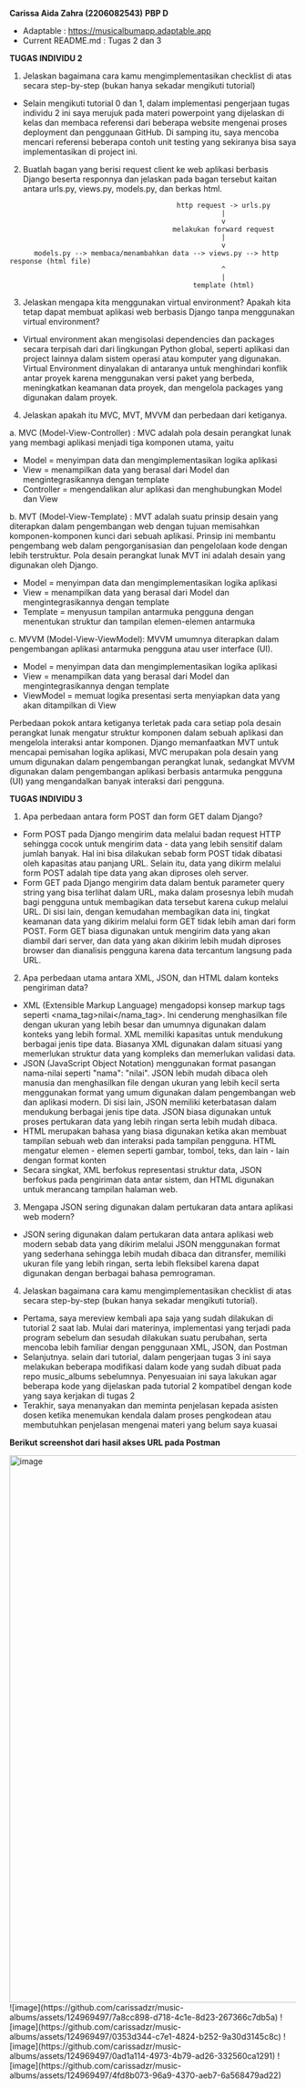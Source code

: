 **Carissa Aida Zahra (2206082543)**
**PBP D**

- Adaptable : https://musicalbumapp.adaptable.app
- Current README.md : Tugas 2 dan 3



**TUGAS INDIVIDU 2**

1. Jelaskan bagaimana cara kamu mengimplementasikan checklist di atas secara step-by-step (bukan hanya sekadar mengikuti tutorial)
- Selain mengikuti tutorial 0 dan 1, dalam implementasi pengerjaan tugas individu 2 ini saya merujuk pada materi powerpoint yang dijelaskan di kelas dan membaca referensi dari beberapa website mengenai proses deployment dan penggunaan GitHub. Di samping itu, saya mencoba mencari referensi beberapa contoh unit testing yang sekiranya bisa saya implementasikan di project ini.

2. Buatlah bagan yang berisi request client ke web aplikasi berbasis Django beserta responnya dan jelaskan pada bagan tersebut kaitan antara urls.py, views.py, models.py, dan berkas html.

```````
                                         http request -> urls.py
                                                    |
                                                    v
                                        melakukan forward request
                                                    |                            
                                                    v                          
      models.py --> membaca/menambahkan data --> views.py --> http response (html file)
                                                    ^
                                                    |
                                             template (html)
```````

3. Jelaskan mengapa kita menggunakan virtual environment? Apakah kita tetap dapat membuat aplikasi web berbasis Django tanpa menggunakan virtual environment?
- Virtual environment akan mengisolasi dependencies dan packages secara terpisah dari dari lingkungan Python global, seperti aplikasi dan project lainnya dalam sistem operasi atau komputer yang digunakan. Virtual Environment dinyalakan di antaranya untuk menghindari konflik antar proyek karena menggunakan versi paket yang berbeda, meningkatkan keamanan data proyek, dan mengelola packages yang digunakan dalam proyek.

4. Jelaskan apakah itu MVC, MVT, MVVM dan perbedaan dari ketiganya.

a. MVC (Model-View-Controller) : MVC adalah pola desain perangkat lunak yang membagi aplikasi menjadi tiga komponen utama, yaitu 
- Model = menyimpan data dan mengimplementasikan logika aplikasi
- View = menampilkan data yang berasal dari Model dan mengintegrasikannya dengan template
- Controller = mengendalikan alur aplikasi dan menghubungkan Model dan View

b. MVT (Model-View-Template) : MVT adalah suatu prinsip desain yang diterapkan dalam pengembangan web dengan tujuan memisahkan komponen-komponen kunci dari sebuah aplikasi. Prinsip ini membantu pengembang web dalam pengorganisasian dan pengelolaan kode dengan lebih terstruktur. Pola desain perangkat lunak MVT ini adalah desain yang digunakan oleh Django.
- Model = menyimpan data dan mengimplementasikan logika aplikasi
- View = menampilkan data yang berasal dari Model dan mengintegrasikannya dengan template
- Template = menyusun tampilan antarmuka pengguna dengan menentukan struktur dan tampilan elemen-elemen antarmuka

c. MVVM (Model-View-ViewModel): MVVM umumnya diterapkan dalam pengembangan aplikasi antarmuka pengguna atau user interface (UI).
- Model = menyimpan data dan mengimplementasikan logika aplikasi
- View = menampilkan data yang berasal dari Model dan mengintegrasikannya dengan template
- ViewModel = memuat logika presentasi serta menyiapkan data yang akan ditampilkan di View

Perbedaan pokok antara ketiganya terletak pada cara setiap pola desain perangkat lunak mengatur struktur komponen dalam sebuah aplikasi dan mengelola interaksi antar komponen. Django memanfaatkan MVT untuk mencapai pemisahan logika aplikasi, MVC merupakan pola desain yang umum digunakan dalam pengembangan perangkat lunak, sedangkat MVVM digunakan dalam pengembangan aplikasi berbasis antarmuka pengguna (UI) yang mengandalkan banyak interaksi dari pengguna.



**TUGAS INDIVIDU 3**

1. Apa perbedaan antara form POST dan form GET dalam Django?
- Form POST pada Django mengirim data melalui badan request HTTP sehingga cocok untuk mengirim data - data yang lebih sensitif dalam jumlah banyak. Hal ini bisa dilakukan sebab form POST tidak dibatasi oleh kapasitas atau panjang URL. Selain itu, data yang dikirm melalui form POST adalah tipe data yang akan diproses oleh server.
- Form GET pada Django mengirim data dalam bentuk parameter query string yang bisa terlihat dalam URL, maka dalam prosesnya lebih mudah bagi pengguna untuk membagikan data tersebut karena cukup melalui URL. Di sisi lain, dengan kemudahan membagikan data ini, tingkat keamanan data yang dikirim melalui form GET tidak lebih aman dari form POST. Form GET biasa digunakan untuk mengirim data yang akan diambil dari server, dan data yang akan dikirim lebih mudah diproses browser dan dianalisis pengguna karena data tercantum langsung pada URL.

2. Apa perbedaan utama antara XML, JSON, dan HTML dalam konteks pengiriman data?
- XML (Extensible Markup Language) mengadopsi konsep markup tags seperti <nama_tag>nilai</nama_tag>. Ini cenderung menghasilkan file dengan ukuran yang lebih besar dan umumnya digunakan dalam konteks yang lebih formal. XML memiliki kapasitas untuk mendukung berbagai jenis tipe data. Biasanya XML digunakan dalam situasi yang memerlukan struktur data yang kompleks dan memerlukan validasi data.
- JSON (JavaScript Object Notation) menggunakan format pasangan nama-nilai seperti "nama": "nilai". JSON lebih mudah dibaca oleh manusia dan menghasilkan file dengan ukuran yang lebih kecil serta menggunakan format yang umum digunakan dalam pengembangan web dan aplikasi modern. Di sisi lain, JSON memiliki keterbatasan dalam mendukung berbagai jenis tipe data. JSON biasa digunakan untuk proses pertukaran data yang lebih ringan serta lebih mudah dibaca.
- HTML merupakan bahasa yang biasa digunakan ketika akan membuat tampilan sebuah web dan interaksi pada tampilan pengguna. HTML mengatur elemen - elemen seperti gambar, tombol, teks, dan lain - lain dengan format <tag>konten</tag> 
- Secara singkat, XML berfokus representasi struktur data, JSON berfokus pada pengiriman data antar sistem, dan HTML digunakan untuk merancang tampilan halaman web.

3. Mengapa JSON sering digunakan dalam pertukaran data antara aplikasi web modern?
- JSON sering digunakan dalam pertukaran data antara aplikasi web modern sebab data yang dikirim melalui JSON menggunakan format yang sederhana sehingga lebih mudah dibaca dan ditransfer, memiliki ukuran file yang lebih ringan, serta lebih fleksibel karena dapat digunakan dengan berbagai bahasa pemrograman. 

4. Jelaskan bagaimana cara kamu mengimplementasikan checklist di atas secara step-by-step (bukan hanya sekadar mengikuti tutorial).
- Pertama, saya mereview kembali apa saja yang sudah dilakukan di tutorial 2 saat lab. Mulai dari materinya, implementasi yang terjadi pada program sebelum dan sesudah dilakukan suatu perubahan, serta mencoba lebih familiar dengan penggunaan XML, JSON, dan Postman
- Selanjutnya. selain dari tutorial, dalam pengerjaan tugas 3 ini saya melakukan beberapa modifikasi dalam kode yang sudah dibuat pada repo music_albums sebelumnya. Penyesuaian ini saya lakukan agar beberapa kode yang dijelaskan pada tutorial 2 kompatibel dengan kode yang saya kerjakan di tugas 2
- Terakhir, saya menanyakan dan meminta penjelasan kepada asisten dosen ketika menemukan kendala dalam proses pengkodean atau membutuhkan penjelasan mengenai materi yang belum saya kuasai

**Berikut screenshot dari hasil akses URL pada Postman**

<img width="960" alt="image" src="https://github.com/carissadzr/music-albums/assets/124969497/ebb0df99-5117-4255-81e0-e13f016a09f3">
![image](https://github.com/carissadzr/music-albums/assets/124969497/7a8cc898-d718-4c1e-8d23-267366c7db5a)
![image](https://github.com/carissadzr/music-albums/assets/124969497/0353d344-c7e1-4824-b252-9a30d3145c8c)
![image](https://github.com/carissadzr/music-albums/assets/124969497/0ad1a114-4973-4b79-ad26-332560ca1291)
![image](https://github.com/carissadzr/music-albums/assets/124969497/4fd8b073-96a9-4370-aeb7-6a568479ad22)
